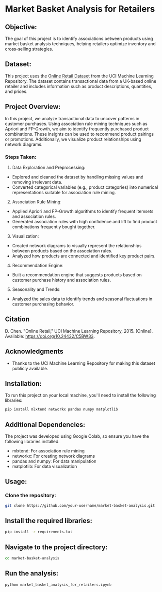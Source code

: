 # Market Basket Analysis for Retailers

## Objective:
The goal of this project is to identify associations between products using market basket analysis techniques, helping retailers optimize inventory and cross-selling strategies.

## Dataset:
This project uses the [Online Retail Dataset](https://archive.ics.uci.edu/dataset/352/online+retail) from the UCI Machine Learning Repository. The dataset contains transactional data from a UK-based online retailer and includes information such as product descriptions, quantities, and prices.

## Project Overview:
In this project, we analyze transactional data to uncover patterns in customer purchases. Using association rule mining techniques such as Apriori and FP-Growth, we aim to identify frequently purchased product combinations. These insights can be used to recommend product pairings or promotions. Additionally, we visualize product relationships using network diagrams.

### Steps Taken:
1. Data Exploration and Preprocessing:
  - Explored and cleaned the dataset by handling missing values and removing irrelevant data.
  - Converted categorical variables (e.g., product categories) into numerical representations suitable for association rule mining.
2. Association Rule Mining:
  - Applied Apriori and FP-Growth algorithms to identify frequent itemsets and association rules.
  - Generated association rules with high confidence and lift to find product combinations frequently bought together.
3. Visualization:
  - Created network diagrams to visually represent the relationships between products based on the association rules.
  - Analyzed how products are connected and identified key product pairs.
4. Recommendation Engine:
  - Built a recommendation engine that suggests products based on customer purchase history and association rules.
5. Seasonality and Trends:
  - Analyzed the sales data to identify trends and seasonal fluctuations in customer purchasing behavior.

## Citation
D. Chen. "Online Retail," UCI Machine Learning Repository, 2015. [Online]. Available: https://doi.org/10.24432/C5BW33.

## Acknowledgments
- Thanks to the UCI Machine Learning Repository for making this dataset publicly available.

## Installation:
To run this project on your local machine, you'll need to install the following libraries:

```bash
pip install mlxtend networkx pandas numpy matplotlib
```

## Additional Dependencies:
The project was developed using Google Colab, so ensure you have the following libraries installed:

  - mlxtend: For association rule mining
  - networkx: For creating network diagrams
  - pandas and numpy: For data manipulation
  - matplotlib: For data visualization

## Usage:
### Clone the repository:

```bash
git clone https://github.com/your-username/market-basket-analysis.git
```

## Install the required libraries:

```bash
pip install -r requirements.txt
```

## Navigate to the project directory:

```bash
cd market-basket-analysis
```

## Run the analysis:
```bash
python market_basket_analysis_for_retailers.ipynb
```



